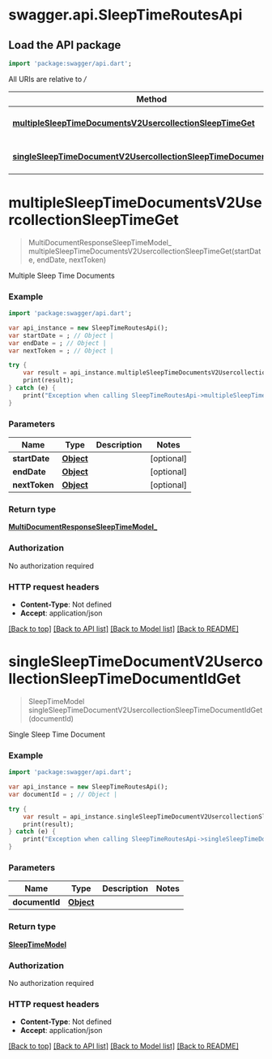 # swagger.api.SleepTimeRoutesApi

## Load the API package
```dart
import 'package:swagger/api.dart';
```

All URIs are relative to */*

Method | HTTP request | Description
------------- | ------------- | -------------
[**multipleSleepTimeDocumentsV2UsercollectionSleepTimeGet**](SleepTimeRoutesApi.md#multipleSleepTimeDocumentsV2UsercollectionSleepTimeGet) | **GET** /v2/usercollection/sleep_time | Multiple Sleep Time Documents
[**singleSleepTimeDocumentV2UsercollectionSleepTimeDocumentIdGet**](SleepTimeRoutesApi.md#singleSleepTimeDocumentV2UsercollectionSleepTimeDocumentIdGet) | **GET** /v2/usercollection/sleep_time/{document_id} | Single Sleep Time Document

# **multipleSleepTimeDocumentsV2UsercollectionSleepTimeGet**
> MultiDocumentResponseSleepTimeModel_ multipleSleepTimeDocumentsV2UsercollectionSleepTimeGet(startDate, endDate, nextToken)

Multiple Sleep Time Documents

### Example
```dart
import 'package:swagger/api.dart';

var api_instance = new SleepTimeRoutesApi();
var startDate = ; // Object | 
var endDate = ; // Object | 
var nextToken = ; // Object | 

try {
    var result = api_instance.multipleSleepTimeDocumentsV2UsercollectionSleepTimeGet(startDate, endDate, nextToken);
    print(result);
} catch (e) {
    print("Exception when calling SleepTimeRoutesApi->multipleSleepTimeDocumentsV2UsercollectionSleepTimeGet: $e\n");
}
```

### Parameters

Name | Type | Description  | Notes
------------- | ------------- | ------------- | -------------
 **startDate** | [**Object**](.md)|  | [optional] 
 **endDate** | [**Object**](.md)|  | [optional] 
 **nextToken** | [**Object**](.md)|  | [optional] 

### Return type

[**MultiDocumentResponseSleepTimeModel_**](MultiDocumentResponseSleepTimeModel_.md)

### Authorization

No authorization required

### HTTP request headers

 - **Content-Type**: Not defined
 - **Accept**: application/json

[[Back to top]](#) [[Back to API list]](../README.md#documentation-for-api-endpoints) [[Back to Model list]](../README.md#documentation-for-models) [[Back to README]](../README.md)

# **singleSleepTimeDocumentV2UsercollectionSleepTimeDocumentIdGet**
> SleepTimeModel singleSleepTimeDocumentV2UsercollectionSleepTimeDocumentIdGet(documentId)

Single Sleep Time Document

### Example
```dart
import 'package:swagger/api.dart';

var api_instance = new SleepTimeRoutesApi();
var documentId = ; // Object | 

try {
    var result = api_instance.singleSleepTimeDocumentV2UsercollectionSleepTimeDocumentIdGet(documentId);
    print(result);
} catch (e) {
    print("Exception when calling SleepTimeRoutesApi->singleSleepTimeDocumentV2UsercollectionSleepTimeDocumentIdGet: $e\n");
}
```

### Parameters

Name | Type | Description  | Notes
------------- | ------------- | ------------- | -------------
 **documentId** | [**Object**](.md)|  | 

### Return type

[**SleepTimeModel**](SleepTimeModel.md)

### Authorization

No authorization required

### HTTP request headers

 - **Content-Type**: Not defined
 - **Accept**: application/json

[[Back to top]](#) [[Back to API list]](../README.md#documentation-for-api-endpoints) [[Back to Model list]](../README.md#documentation-for-models) [[Back to README]](../README.md)

